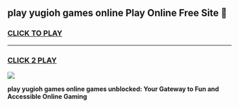 
## play yugioh games online Play Online Free Site 👋
<h3>
<a href="https://download.freeplayer.one?title=play_yugioh_games_online&ref=21F">CLICK TO PLAY</a></h3>
<hr>

<h3>
<a href="https://download.freeplayer.one?title=play_yugioh_games_online&ref=21F">CLICK 2 PLAY</a>
  
</h3>

<a href="https://download.freeplayer.one?title=play_yugioh_games_online&ref=21F"><img src="https://cdnb.artstation.com/p/assets/images/images/032/539/853/original/anto-thomas-button-gif.gif"></a>


**play yugioh games online games unblocked: Your Gateway to Fun and Accessible Online Gaming**
